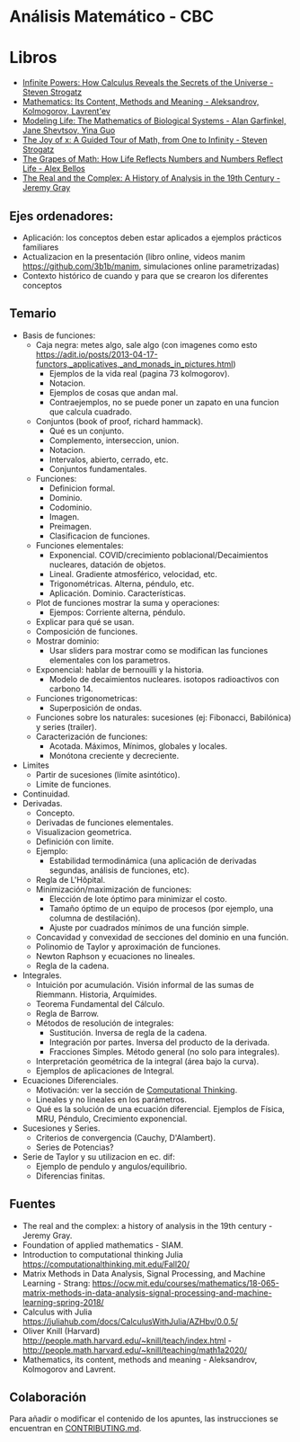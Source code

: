 # Análisis Matemático - CBC

# Libros
- [Infinite Powers: How Calculus Reveals the Secrets of the Universe - Steven Strogatz](https://www.goodreads.com/book/show/40796176-infinite-powers)
- [Mathematics: Its Content, Methods and Meaning - Aleksandrov, Kolmogorov, Lavrent'ev](https://www.goodreads.com/book/show/405880.Mathematics)
- [Modeling Life: The Mathematics of Biological Systems - Alan Garfinkel, Jane Shevtsov, Yina Guo](https://www.goodreads.com/book/show/36430190-modeling-life)
- [The Joy of x: A Guided Tour of Math, from One to Infinity - Steven Strogatz](https://www.goodreads.com/book/show/13356649-the-joy-of-x)
- [The Grapes of Math: How Life Reflects Numbers and Numbers Reflect Life - Alex Bellos](https://www.goodreads.com/book/show/13547287-the-grapes-of-math)
- [The Real and the Complex: A History of Analysis in the 19th Century - Jeremy Gray](https://www.goodreads.com/book/show/26785151-the-real-and-the-complex)

## Ejes ordenadores:
- Aplicación: los conceptos deben estar aplicados a ejemplos prácticos familiares
- Actualizacion en la presentación (libro online, videos manim https://github.com/3b1b/manim, simulaciones online parametrizadas)
- Contexto histórico de cuando y para que se crearon los diferentes conceptos

## Temario

- Basis de funciones:
    - Caja negra: metes algo, sale algo (con imagenes como esto https://adit.io/posts/2013-04-17-functors,_applicatives,_and_monads_in_pictures.html)
        - Ejemplos de la vida real (pagina 73 kolmogorov).
        - Notacion.
        - Ejemplos de cosas que andan mal.
        - Contraejemplos, no se puede poner un zapato en una funcion que calcula cuadrado.
    - Conjuntos (book of proof, richard hammack).
        - Qué es un conjunto.
        - Complemento, interseccion, union.
        - Notacion.
        - Intervalos, abierto, cerrado, etc.
        - Conjuntos fundamentales.
    - Funciones:
        - Definicion formal.
        - Dominio.
        - Codominio.
        - Imagen.
        - Preimagen.
        - Clasificacion de funciones.
    - Funciones elementales:
      - Exponencial. COVID/crecimiento poblacional/Decaimientos nucleares, datación de objetos.
      - Lineal. Gradiente atmosférico, velocidad, etc.
      - Trigonométricas. Alterna, péndulo, etc.
      - Aplicación. Dominio. Características.
    - Plot de funciones mostrar la suma y operaciones:
        - Ejempos: Corriente alterna, péndulo.
    - Explicar para qué se usan.
    - Composición de funciones.
    - Mostrar dominio:
        - Usar sliders para mostrar como se modifican las funciones elementales con los parametros.
    - Exponencial: hablar de bernouilli y la historia.
        - Modelo de decaimientos nucleares. isotopos radioactivos con carbono 14.
    - Funciones trigonometricas:
        - Superposición de ondas.
    - Funciones sobre los naturales: sucesiones (ej: Fibonacci, Babilónica) y series (trailer).
    - Caracterización de funciones:
        - Acotada. Máximos, Mínimos, globales y locales.
        - Monótona creciente y decreciente.
- Limites
    - Partir de sucesiones (límite asintótico).
    - Limite de funciones.
- Continuidad.
- Derivadas.
    - Concepto.
    - Derivadas de funciones elementales.
    - Visualizacion geometrica.
    - Definición con limite.
    - Ejemplo:
        - Estabilidad termodinámica (una aplicación de derivadas segundas, análisis de funciones, etc).
    - Regla de L'Hôpital.
    - Minimización/maximización de funciones:
        - Elección de lote óptimo para minimizar el costo.
        - Tamaño óptimo de un equipo de procesos (por ejemplo, una columna de destilación).
        - Ajuste por cuadrados mínimos de una función simple.
    - Concavidad y convexidad de secciones del dominio en una función.
    - Polinomio de Taylor y aproximación de funciones.
    - Newton Raphson y ecuaciones no lineales.
    - Regla de la cadena.
- Integrales.
    - Intuición por acumulación. Visión informal de las sumas de Riemmann. Historia, Arquímides.
    - Teorema Fundamental del Cálculo.
    - Regla de Barrow.
    - Métodos de resolución de integrales:
        - Sustitución. Inversa de regla de la cadena.
        - Integración por partes. Inversa del producto de la derivada.
        - Fracciones Simples. Método general (no solo para integrales).
    - Interpretación geométrica de la integral (área bajo la curva).
    - Ejemplos de aplicaciones de Integral.
- Ecuaciones Diferenciales.
    - Motivación: ver la sección de [Computational Thinking](https://www.youtube.com/watch?time_continue=1177&v=L8cBFARnig4&feature=emb_logo).
    - Lineales y no lineales en los parámetros.
    - Qué es la solución de una ecuación diferencial. Ejemplos de Física, MRU, Péndulo, Crecimiento exponencial.
- Sucesiones y Series.
    - Criterios de convergencia (Cauchy, D'Alambert).
    - Series de Potencias?
- Serie de Taylor y su utilizacion en ec. dif:
    - Ejemplo de pendulo y angulos/equilibrio.
    - Diferencias finitas.


## Fuentes

- The real and the complex: a history of analysis in the 19th century - Jeremy Gray.
- Foundation of applied mathematics - SIAM.
- Introduction to computational thinking Julia https://computationalthinking.mit.edu/Fall20/
- Matrix Methods in Data Analysis, Signal Processing, and Machine Learning - Strang: https://ocw.mit.edu/courses/mathematics/18-065-matrix-methods-in-data-analysis-signal-processing-and-machine-learning-spring-2018/
- Calculus with Julia https://juliahub.com/docs/CalculusWithJulia/AZHbv/0.0.5/
- Oliver Knill (Harvard) http://people.math.harvard.edu/~knill/teach/index.html - http://people.math.harvard.edu/~knill/teaching/math1a2020/
- Mathematics, its content, methods and meaning - Aleksandrov, Kolmogorov and Lavrent.

## Colaboración

Para añadir o modificar el contenido de los apuntes, las instrucciones se encuentran en [CONTRIBUTING.md](CONTRIBUTING.md).
